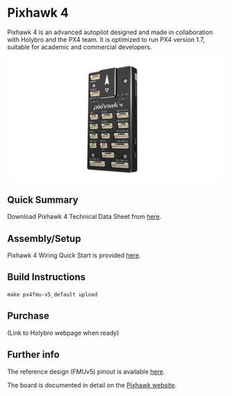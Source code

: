 # Pixhawk 4 

Pixhawk 4 is an advanced autopilot designed and made in collaboration with Holybro and the PX4 team. It is optimized to run PX4 version 1.7, suitable for academic and commercial developers. 

![Pixhawk4 Image](../../assets/hardware/hardware-pixhawk4.png)

## Quick Summary

Download Pixhawk 4 Technical Data Sheet from [here](https://github.com/PX4/Hardware/blob/master/FMUv5/Pixhawk4-Datasheet.pdf).


## Assembly/Setup 

Pixhawk 4 Wiring Quick Start is provided [here](../assembly/quick_start_pixhawk4.md).


## Build Instructions

`make px4fmu-v5_default upload`


## Purchase
(Link to Holybro webpage when ready)


## Further info

The reference design (FMUv5) pinout is available [here](https://github.com/PX4/Hardware/blob/master/FMUv5/FMUv5_stm32_pinout.xlsx).

The board is documented in detail on the [Pixhawk website](https://pixhawk.org/modules/pixhawk4).